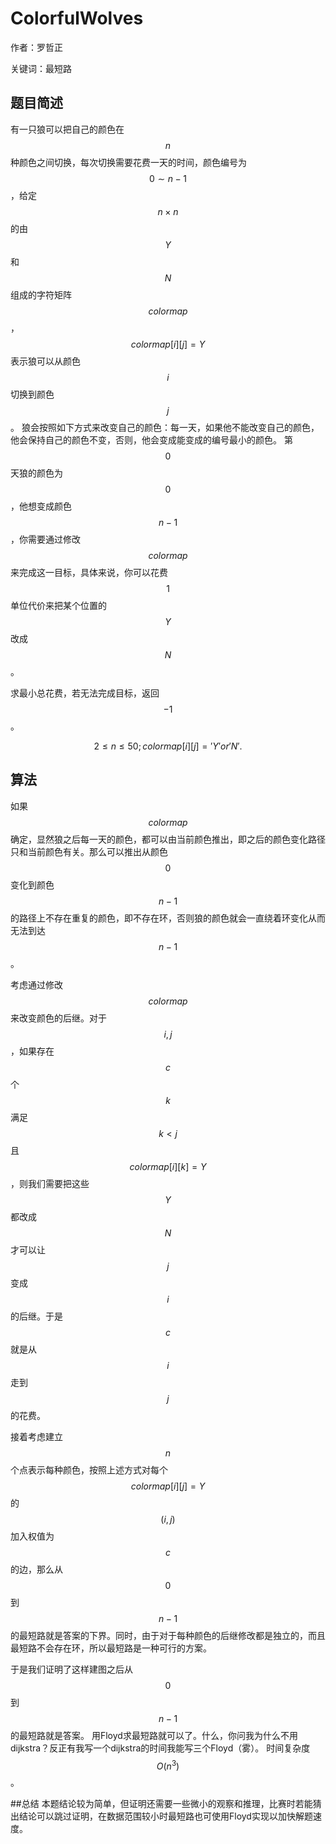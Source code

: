 # ColorfulWolves
作者：罗哲正

关键词：最短路
## 题目简述
有一只狼可以把自己的颜色在$$n$$种颜色之间切换，每次切换需要花费一天的时间，颜色编号为$$0 \sim n-1$$，给定$$n\times n$$的由$$Y$$和$$N$$组成的字符矩阵$$colormap$$，$$colormap[i][j]=Y$$表示狼可以从颜色$$i$$切换到颜色$$j$$。
狼会按照如下方式来改变自己的颜色：每一天，如果他不能改变自己的颜色，他会保持自己的颜色不变，否则，他会变成能变成的编号最小的颜色。
第$$0$$天狼的颜色为$$0$$，他想变成颜色$$n-1$$，你需要通过修改$$colormap$$来完成这一目标，具体来说，你可以花费$$1$$单位代价来把某个位置的$$Y$$改成$$N$$。

求最小总花费，若无法完成目标，返回$$-1$$。

$$2 \leq n \leq 50;colormap[i][j]='Y'or'N'.$$

## 算法
如果$$colormap$$确定，显然狼之后每一天的颜色，都可以由当前颜色推出，即之后的颜色变化路径只和当前颜色有关。那么可以推出从颜色$$0$$变化到颜色$$n-1$$的路径上不存在重复的颜色，即不存在环，否则狼的颜色就会一直绕着环变化从而无法到达$$n-1$$。

考虑通过修改$$colormap$$来改变颜色的后继。对于$$i,j$$，如果存在$$c$$个$$k$$满足$$k<j$$且$$colormap[i][k]=Y$$，则我们需要把这些$$Y$$都改成$$N$$才可以让$$j$$变成$$i$$的后继。于是$$c$$就是从$$i$$走到$$j$$的花费。

接着考虑建立$$n$$个点表示每种颜色，按照上述方式对每个$$colormap[i][j]=Y$$的$$(i,j)$$加入权值为$$c$$的边，那么从$$0$$到$$n-1$$的最短路就是答案的下界。同时，由于对于每种颜色的后继修改都是独立的，而且最短路不会存在环，所以最短路是一种可行的方案。

于是我们证明了这样建图之后从$$0$$到$$n-1$$的最短路就是答案。
用Floyd求最短路就可以了。什么，你问我为什么不用dijkstra？反正有我写一个dijkstra的时间我能写三个Floyd（雾）。
时间复杂度$$O(n^3)$$。

##总结
本题结论较为简单，但证明还需要一些微小的观察和推理，比赛时若能猜出结论可以跳过证明，在数据范围较小时最短路也可使用Floyd实现以加快解题速度。
